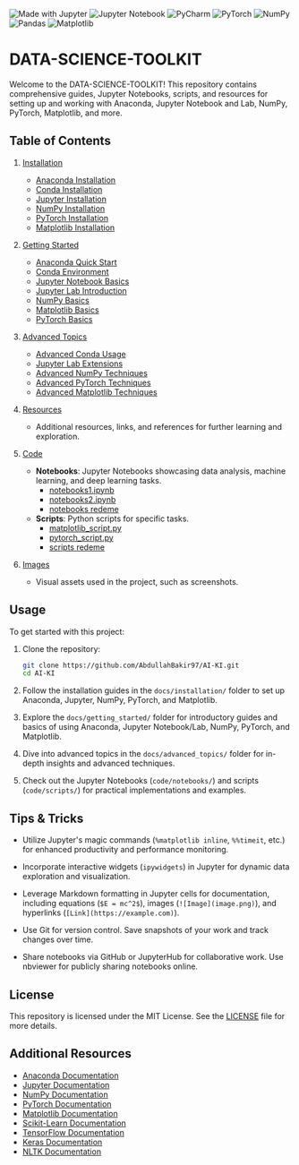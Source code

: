 ![Made with Jupyter](https://img.shields.io/badge/Made%20with-Jupyter-orange?style=flat-square&logo=Jupyter)
![Jupyter Notebook](https://img.shields.io/badge/jupyter-%23FA0F00.svg?style=flat-square&logo=jupyter&logoColor=white)
![PyCharm](https://img.shields.io/badge/pycharm-143?style=flat-square&logo=pycharm&logoColor=black&color=black&labelColor=green)
![PyTorch](https://img.shields.io/badge/PyTorch-%23EE4C2C.svg?style=flat-square&logo=PyTorch&logoColor=white)
![NumPy](https://img.shields.io/badge/numpy-%23013243.svg?style=flat-square&logo=numpy&logoColor=white)
![Pandas](https://img.shields.io/badge/pandas-%23150458.svg?style=flat-square&logo=pandas&logoColor=white)
![Matplotlib](https://img.shields.io/badge/Matplotlib-%23ffffff.svg?style=flat-square&logo=Matplotlib&logoColor=black)

# DATA-SCIENCE-TOOLKIT

Welcome to the DATA-SCIENCE-TOOLKIT! This repository contains comprehensive guides, Jupyter Notebooks, scripts, and resources for setting up and working with Anaconda, Jupyter Notebook and Lab, NumPy, PyTorch, Matplotlib, and more.

## Table of Contents

1. [Installation](/docs/installation/README.md)
   - [Anaconda Installation](/docs/installation/anaconda_installation.md)
   - [Conda Installation](/docs/installation/conda_installation.md)
   - [Jupyter Installation](/docs/installation/jupyter_installation.md)
   - [NumPy Installation](/docs/installation/numpy_installation.md)
   - [PyTorch Installation](/docs/installation/pytorch_installation.md)
   - [Matplotlib Installation](/docs/installation/matplotlib_installation.md)

2. [Getting Started](/docs/getting_started/README.md)
   - [Anaconda Quick Start](/docs/getting_started/anaconda_quick_start.md)
   - [Conda Environment](/docs/getting_started/conda_environment.md)
   - [Jupyter Notebook Basics](/docs/getting_started/jupyter_notebook_basics.md)
   - [Jupyter Lab Introduction](/docs/getting_started/jupyter_lab_intro.md)
   - [NumPy Basics](/docs/getting_started/numpy_basics.md)
   - [Matplotlib Basics](/docs/getting_started/matplotlib_basics.md)
   - [PyTorch Basics](/docs/getting_started/pytorch_basics.md)

3. [Advanced Topics](/docs/advanced_topics/README.md)
   - [Advanced Conda Usage](/docs/advanced_topics/conda_advanced.md)
   - [Jupyter Lab Extensions](/docs/advanced_topics/jupyter_lab_extensions.md)
   - [Advanced NumPy Techniques](/docs/advanced_topics/numpy_advanced.md)
   - [Advanced PyTorch Techniques](/docs/advanced_topics/pytorch_advanced.md)
   - [Advanced Matplotlib Techniques](/docs/advanced_topics/matplotlib_advanced.md)

4. [Resources](/docs/resources.md)
   - Additional resources, links, and references for further learning and exploration.

5. [Code](/code/README.md)
   - **Notebooks**: Jupyter Notebooks showcasing data analysis, machine learning, and deep learning tasks.
     - [notebooks1.ipynb](/code/notebooks/notebooks1.ipynb)
     - [notebooks2.ipynb](/code/notebooks/notebooks2.ipynb)
     - [notebooks redeme](/code/notebooks/README.md)
   - **Scripts**: Python scripts for specific tasks.
     - [matplotlib_script.py](/code/scripts/matplotlib_script.py)
     - [pytorch_script.py](/code/scripts/pytorch_script.py)
     - [scripts redeme](/code/scripts/README.md)

6. [Images](/images/)
   - Visual assets used in the project, such as screenshots.

## Usage

To get started with this project:

1. Clone the repository:
   ```bash
   git clone https://github.com/AbdullahBakir97/AI-KI.git
   cd AI-KI
   ```

2. Follow the installation guides in the `docs/installation/` folder to set up Anaconda, Jupyter, NumPy, PyTorch, and Matplotlib.

3. Explore the `docs/getting_started/` folder for introductory guides and basics of using Anaconda, Jupyter Notebook/Lab, NumPy, PyTorch, and Matplotlib.

4. Dive into advanced topics in the `docs/advanced_topics/` folder for in-depth insights and advanced techniques.

5. Check out the Jupyter Notebooks (`code/notebooks/`) and scripts (`code/scripts/`) for practical implementations and examples.

## Tips & Tricks

- Utilize Jupyter's magic commands (`%matplotlib inline`, `%%timeit`, etc.) for enhanced productivity and performance monitoring.
  
- Incorporate interactive widgets (`ipywidgets`) in Jupyter for dynamic data exploration and visualization.
  
- Leverage Markdown formatting in Jupyter cells for documentation, including equations (`$E = mc^2$`), images (`![Image](image.png)`), and hyperlinks (`[Link](https://example.com)`).

- Use Git for version control. Save snapshots of your work and track changes over time.
  
- Share notebooks via GitHub or JupyterHub for collaborative work. Use nbviewer for publicly sharing notebooks online.

## License

This repository is licensed under the MIT License. See the [LICENSE](LICENSE) file for more details.

## Additional Resources

- [Anaconda Documentation](https://docs.anaconda.com/)
- [Jupyter Documentation](https://jupyter.org/documentation)
- [NumPy Documentation](https://numpy.org/doc/)
- [PyTorch Documentation](https://pytorch.org/docs/)
- [Matplotlib Documentation](https://matplotlib.org/stable/contents.html)
- [Scikit-Learn Documentation](https://scikit-learn.org/stable/documentation.html)
- [TensorFlow Documentation](https://www.tensorflow.org/guide)
- [Keras Documentation](https://keras.io/)
- [NLTK Documentation](https://www.nltk.org/)

